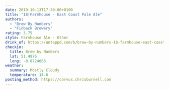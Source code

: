 ```yaml
---
date: 2019-10-13T17:30:06+0100
title: "18|Farmhouse - East Coast Pale Ale"
authors:
  - "Brew By Numbers"
  - "Finback Brewery"
rating: 3.75
style: Farmhouse Ale - Other
drink_of: https://untappd.com/b/brew-by-numbers-18-farmhouse-east-coast-pale-ale/3452389
checkin:
  title: Brew by Numbers
  lat: 51.4976
  long: -0.0724066
weather:
  summary: Mostly Cloudy
  temperature: 14.6
posting_method: https://corvus.chrisburnell.com
---
```

